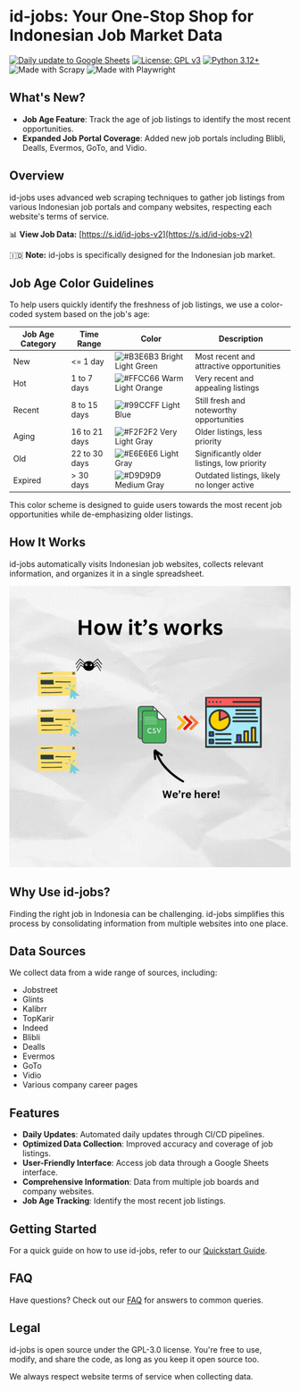 # id-jobs: Your One-Stop Shop for Indonesian Job Market Data

[![Daily update to Google Sheets](https://github.com/ceroberoz/id-jobs/actions/workflows/scrape.yml/badge.svg)](https://github.com/ceroberoz/id-jobs/actions/workflows/scrape.yml)
[![License: GPL v3](https://img.shields.io/badge/License-GPLv3-blue.svg)](https://www.gnu.org/licenses/gpl-3.0)
[![Python 3.12+](https://img.shields.io/badge/python-3.12+-blue.svg)](https://www.python.org/downloads/)
![Made with Scrapy](https://img.shields.io/badge/Made%20with-Scrapy-green.svg)
![Made with Playwright](https://img.shields.io/badge/Made%20with-Playwright-orange.svg)

## What's New?

- **Job Age Feature**: Track the age of job listings to identify the most recent opportunities.
- **Expanded Job Portal Coverage**: Added new job portals including Blibli, Dealls, Evermos, GoTo, and Vidio.

## Overview

id-jobs uses advanced web scraping techniques to gather job listings from various Indonesian job portals and company websites, respecting each website's terms of service.

📊 **View Job Data:** [https://s.id/id-jobs-v2](https://s.id/id-jobs-v2)

🇮🇩 **Note:** id-jobs is specifically designed for the Indonesian job market.

## Job Age Color Guidelines

To help users quickly identify the freshness of job listings, we use a color-coded system based on the job's age:

| Job Age Category | Time Range | Color | Description |
|------------------|------------|-------|-------------|
| New | <= 1 day | ![#B3E6B3](https://via.placeholder.com/15/B3E6B3/000000?text=+) Bright Light Green | Most recent and attractive opportunities |
| Hot | 1 to 7 days | ![#FFCC66](https://via.placeholder.com/15/FFCC66/000000?text=+) Warm Light Orange | Very recent and appealing listings |
| Recent | 8 to 15 days | ![#99CCFF](https://via.placeholder.com/15/99CCFF/000000?text=+) Light Blue | Still fresh and noteworthy opportunities |
| Aging | 16 to 21 days | ![#F2F2F2](https://via.placeholder.com/15/F2F2F2/000000?text=+) Very Light Gray | Older listings, less priority |
| Old | 22 to 30 days | ![#E6E6E6](https://via.placeholder.com/15/E6E6E6/000000?text=+) Light Gray | Significantly older listings, low priority |
| Expired | > 30 days | ![#D9D9D9](https://via.placeholder.com/15/D9D9D9/000000?text=+) Medium Gray | Outdated listings, likely no longer active |

This color scheme is designed to guide users towards the most recent job opportunities while de-emphasizing older listings.

## How It Works

id-jobs automatically visits Indonesian job websites, collects relevant information, and organizes it in a single spreadsheet.

![How Scraper Works](how-scraper-works.gif)

## Why Use id-jobs?

Finding the right job in Indonesia can be challenging. id-jobs simplifies this process by consolidating information from multiple websites into one place.

## Data Sources

We collect data from a wide range of sources, including:
- Jobstreet
- Glints
- Kalibrr
- TopKarir
- Indeed
- Blibli
- Dealls
- Evermos
- GoTo
- Vidio
- Various company career pages

## Features

- **Daily Updates**: Automated daily updates through CI/CD pipelines.
- **Optimized Data Collection**: Improved accuracy and coverage of job listings.
- **User-Friendly Interface**: Access job data through a Google Sheets interface.
- **Comprehensive Information**: Data from multiple job boards and company websites.
- **Job Age Tracking**: Identify the most recent job listings.

## Getting Started

For a quick guide on how to use id-jobs, refer to our [Quickstart Guide](QUICKSTART.md).

## FAQ

Have questions? Check out our [FAQ](FAQ.md) for answers to common queries.

## Legal

id-jobs is open source under the GPL-3.0 license. You're free to use, modify, and share the code, as long as you keep it open source too.

We always respect website terms of service when collecting data.